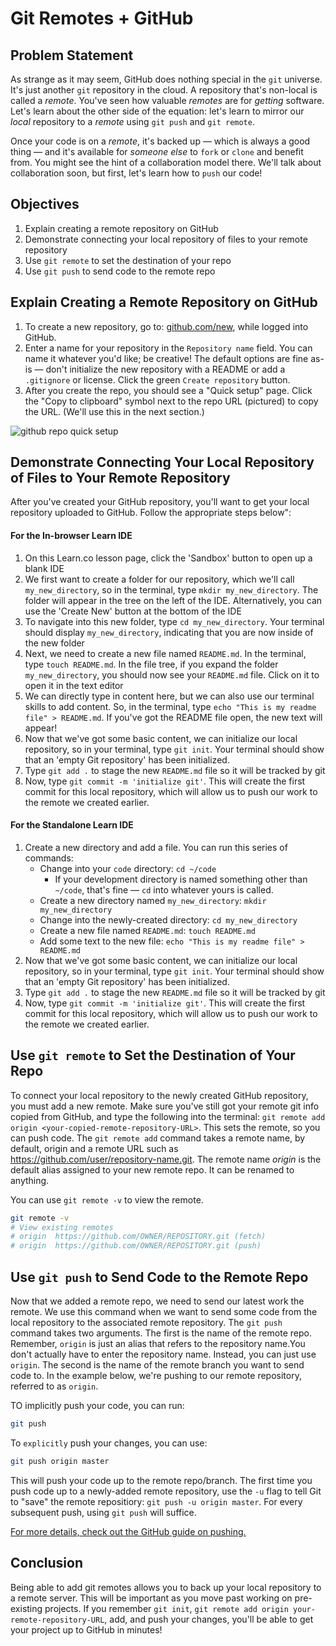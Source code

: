 # Git Remotes + GitHub

## Problem Statement

As strange as it may seem, GitHub does nothing special in the `git` universe.
It's just another `git` repository in the cloud. A repository that's non-local
is called a _remote_. You've seen how valuable _remotes_ are for _getting_
software. Let's learn about the other side of the equation: let's learn to
mirror our _local_ repository to a _remote_ using `git push` and `git remote`.

Once your code is on a _remote_, it's backed up &mdash; which is always a good
thing &mdash; and it's available for _someone else_ to `fork` or `clone` and
benefit from. You might see the hint of a collaboration model there. We'll
talk about collaboration soon, but first, let's learn how to `push` our code!

## Objectives

1. Explain creating a remote repository on GitHub
2. Demonstrate connecting your local repository of files to your remote repository
3. Use `git remote` to set the destination of your repo
4. Use `git push` to send code to the remote repo


## Explain Creating a Remote Repository on GitHub

1. To create a new repository, go to: [github.com/new](https://github.com/new),
while logged into GitHub.
2. Enter a name for your repository in the `Repository name` field. You can
name it whatever you'd like; be creative! The default options are fine as-is —
don't initialize the new repository with a README or add a `.gitignore` or
license. Click the green `Create repository` button.
3. After you create the repo, you should see a "Quick setup" page. Click the
"Copy to clipboard" symbol next to the repo URL (pictured) to copy the URL.
(We'll use this in the next section.)

![github repo quick setup](https://curriculum-content.s3.amazonaws.com/web-development/enough-git-for-learn-co/github_quick_setup.png)

## Demonstrate Connecting Your Local Repository of Files to Your Remote Repository

After you've created your GitHub repository, you'll want to get your local repository
uploaded to GitHub. Follow the appropriate steps below":

#### For the In-browser Learn IDE

1. On this Learn.co lesson page, click the 'Sandbox' button to open up a blank
IDE
2. We first want to create a folder for our repository, which we'll call
`my_new_directory`, so in the terminal, type `mkdir my_new_directory`.
The folder will appear in the tree on the left of the IDE. Alternatively,
you can use the 'Create New' button at the
bottom of the IDE
4. To navigate into this new folder, type `cd my_new_directory`. Your terminal
should display `my_new_directory`, indicating that you are now inside of the
new folder
5. Next, we need to create a new file named `README.md`.  In the terminal, type
`touch README.md`.  In the file tree, if you expand the folder `my_new_directory`,
you should now see your `README.md` file. Click on it to open it in the text
editor
6. We can directly type in content here, but we can also use our terminal
skills to add content.  So, in the terminal, type
`echo "This is my readme file" > README.md`. If you've got the README file open,
the new text will appear!
7. Now that we've got some basic content, we can initialize our local
repository, so in your terminal, type `git init`.  Your terminal should show
that an 'empty Git repository' has been initialized.
8. Type `git add .` to stage the new `README.md` file so it will be tracked by git
9. Now, type `git commit -m 'initialize git'`.  This will create the first
commit for this local repository, which will allow us to push our work to the
remote we created earlier.

#### For the Standalone Learn IDE

1. Create a new directory and add a file. You can run this series of commands:
    * Change into your `code` directory: `cd ~/code`
      - If your development directory is named something other than `~/code`, that's
      fine — `cd` into whatever yours is called.
    * Create a new directory named `my_new_directory`: `mkdir my_new_directory`
    * Change into the newly-created directory: `cd my_new_directory`
    * Create a new file named `README.md`: `touch README.md`
    * Add some text to the new file: `echo "This is my readme file" > README.md`
2. Now that we've got some basic content, we can initialize our local
repository, so in your terminal, type `git init`.  Your terminal should show
that an 'empty Git repository' has been initialized.
3. Type `git add .` to stage the new `README.md` file so it will be tracked by git
4. Now, type `git commit -m 'initialize git'`.  This will create the first
commit for this local repository, which will allow us to push our work to the
remote we created earlier.

## Use `git remote` to Set the Destination of Your Repo

To connect your local repository to the newly created GitHub repository, you must
add a new remote. Make sure you've still got your remote git info copied from GitHub,
and type the following into the terminal:
`git remote add origin <your-copied-remote-repository-URL>`. This sets the
remote, so you can push code. The `git remote add` command takes a
remote name, by default, origin and a remote URL such as https://github.com/user/repository-name.git.
The remote name _origin_ is the default alias assigned to your new remote repo.
It can be renamed to anything.

You can use `git remote -v` to view the remote.

```bash
git remote -v
# View existing remotes
# origin  https://github.com/OWNER/REPOSITORY.git (fetch)
# origin  https://github.com/OWNER/REPOSITORY.git (push)
```

## Use `git push` to Send Code to the Remote Repo

Now that we added a remote repo, we need to send our latest work the remote.
We use this command when we want to send some code from the local repository to
the associated remote repository. The `git push` command takes two arguments.
The first is the name of the remote repo. Remember, `origin` is just an alias
that refers to the repository name.You don't actually have to enter the
repository name. Instead, you can just use `origin`. The second is the name
of the remote branch you want to send code to. In the example below, we're
pushing to our remote repository, referred to as
`origin`.

TO implicitly push your code, you can run:

```bash
git push
```
To `explicitly` push your changes, you can use:

```bash
git push origin master
```

This will push your code up to the remote repo/branch. The
first time you push code up to a newly-added remote repository, use the `-u`
flag to tell Git to "save" the remote repositiory: `git push -u origin master`.
For every subsequent push, using `git push` will suffice.

[For more details, check out the GitHub guide on pushing.](https://help.github.com/articles/pushing-to-a-remote/)

## Conclusion

Being able to add git remotes allows you to back up your local repository to a remote server. This will be important as you move past working on pre-existing projects.
If you remember `git init`, `git remote add origin your-remote-repository-URL`, add, and
push your changes, you'll be able to get your project up to GitHub in minutes!
